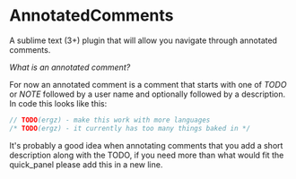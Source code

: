 # AnnotatedComments

A sublime text (3+) plugin that will allow you navigate through annotated comments.

*What is an annotated comment?*

For now an annotated comment is a comment that starts with one of *TODO* or *NOTE* followed
by a user name and optionally followed by a description. In code this looks like this:

```c
// TODO(ergz) - make this work with more languages
/* TODO(ergz) - it currently has too many things baked in */
```

It's probably a good idea when annotating comments that you add a short description 
along with the TODO, if you need more than what would fit the quick_panel please add 
this in a new line.